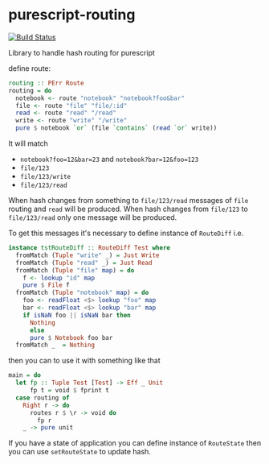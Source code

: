 # purescript-routing

[![Build Status](https://travis-ci.org/cryogenian/purescript-routing.svg?branch=master)](https://travis-ci.org/cryogenian/purescript-routing)

Library to handle hash routing for purescript

define route:

```purescript
routing :: PErr Route
routing = do
  notebook <- route "notebook" "notebook?foo&bar"
  file <- route "file" "file/:id"
  read <- route "read" "/read"
  write <- route "write" "/write"
  pure $ notebook `or` (file `contains` (read `or` write))
  ```
  
It will match
* `notebook?foo=12&bar=23` and `notebook?bar=12&foo=123`
* `file/123` 
* `file/123/write` 
* `file/123/read` 

When hash changes from something to `file/123/read` messages of `file` routing
and `read` will be produced. When hash changes from `file/123` to `file/123/read` 
only one message will be produced. 

To get this messages it's necessary to define instance of `RouteDiff` i.e.
```purescript
instance tstRouteDiff :: RouteDiff Test where
  fromMatch (Tuple "write" _) = Just Write
  fromMatch (Tuple "read" _) = Just Read
  fromMatch (Tuple "file" map) = do
    f <- lookup "id" map
    pure $ File f 
  fromMatch (Tuple "notebook" map) = do
    foo <- readFloat <$> lookup "foo" map
    bar <- readFloat <$> lookup "bar" map
    if isNaN foo || isNaN bar then
      Nothing
      else
      pure $ Notebook foo bar
  fromMatch _  = Nothing
```

then you can to use it with something like that 
```purescript
main = do
  let fp :: Tuple Test [Test] -> Eff _ Unit
      fp t = void $ fprint t
  case routing of
    Right r -> do
      routes r $ \r -> void do
        fp r
    _ -> pure unit
```

If you have a state of application you can define instance of `RouteState` then 
you can use `setRouteState` to update hash. 
